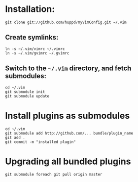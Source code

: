 #	Installation:

```
git clone git://github.com/huppd/myVimConfig.git ~/.vim
```

## Create symlinks:

```
ln -s ~/.vim/vimrc ~/.vimrc
ln -s ~/.vim/gvimrc ~/.gvimrc
```

## Switch to the `~/.vim` directory, and fetch submodules:

```
cd ~/.vim
git submodule init
git submodule update
```

# Install plugins as submodules

```
cd ~/.vim
git submodule add http://github.com/... bundle/plugin_name
git add .
git commit -m "installed plugin"
```

# Upgrading all bundled plugins

```
git submodule foreach git pull origin master
```
